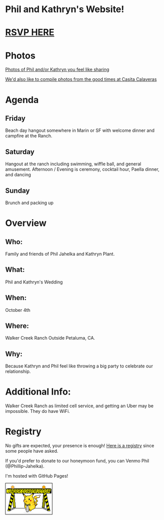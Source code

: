 # Phil and Kathryn's Website!


# [RSVP HERE](https://docs.google.com/forms/d/e/1FAIpQLSdb4hoWW1RRWFUf0m6yEEGGmeJv6fUi9wsexoM-h6kjG1RO1Q/viewform?usp=header)

# Photos
[Photos of Phil and/or Kathryn you feel like sharing](https://drive.google.com/drive/folders/1PeZt1Mxu6AgiRc7WDFCbZzBjKT45-65y?usp=sharing)

[We'd also like to compile photos from the good times at Casita Calaveras](https://drive.google.com/drive/folders/1X58aDVo3VKQTLNU9pvx_qz4HXxf5xbIQ?usp=sharing)

# Agenda

## Friday
Beach day hangout somewhere in Marin or SF with welcome dinner and campfire at the Ranch.

## Saturday
Hangout at the ranch including swimming, wiffle ball, and general amusement.
Afternoon / Evening is ceremony, cocktail hour, Paella dinner, and dancing

## Sunday
Brunch and packing up

# Overview

## Who:
Family and friends of Phil Jahelka and Kathryn Plant.
## What:
Phil and Kathryn's Wedding
## When:
October 4th
## Where:
Walker Creek Ranch Outside Petaluma, CA.
## Why:
Because Kathryn and Phil feel like throwing a big party to celebrate our relationship.

# Additional Info:
Walker Creek Ranch as limited cell service, and getting an Uber may be impossible. They do have WiFi.

# Registry
No gifts are expected, your presence is enough! [Here is a registry](https://www.williams-sonoma.com/registry/lt8wgntmqv/registry-list.html) since some people have asked.

If you'd prefer to donate to our honeymoon fund, you can Venmo Phil (@Phillip-Jahelka).


I'm hosted with GitHub Pages!

![90s under construction](assets/images/pikachu-constuction.gif)
